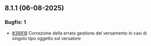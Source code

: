 ## 8.1.1 (06-08-2025)

### Bugfix: 1
- [#38818](https://parermine.regione.emilia-romagna.it/issues/38818) Correzione della errata gestione del versamento in casi di singolo tipo oggetto sul versatore
